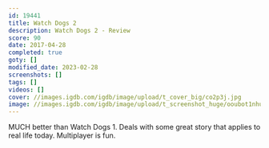 ```yaml
---
id: 19441
title: Watch Dogs 2
description: Watch Dogs 2 - Review
score: 90
date: 2017-04-28
completed: true
goty: []
modified_date: 2023-02-28
screenshots: []
tags: []
videos: []
cover: //images.igdb.com/igdb/image/upload/t_cover_big/co2p3j.jpg
image: //images.igdb.com/igdb/image/upload/t_screenshot_huge/ooubot1nhubptdxtnruw.jpg
---
```

MUCH better than Watch Dogs 1. Deals with some great story that applies to real life today. Multiplayer is fun.